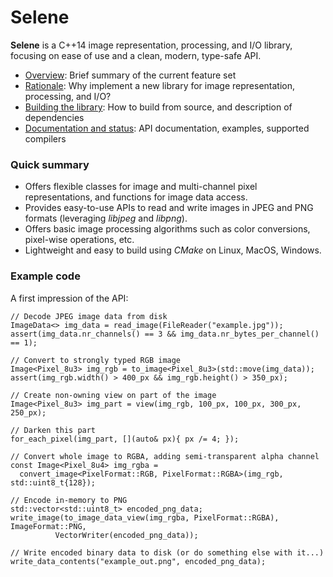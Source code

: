 # Selene

**Selene** is a C++14 image representation, processing, and I/O library, focusing on ease of use and a clean, modern,
type-safe API.

  * [Overview](docs/overview.md): Brief summary of the current feature set
  * [Rationale](docs/rationale.md): Why implement a new library for image representation, processing, and I/O?
  * [Building the library](docs/building.md): How to build from source, and description of dependencies
  * [Documentation and status](docs/documentation.md): API documentation, examples, supported compilers

### Quick summary

  * Offers flexible classes for image and multi-channel pixel representations, and functions for image data access.
  * Provides easy-to-use APIs to read and write images in JPEG and PNG formats (leveraging *libjpeg* and *libpng*).
  * Offers basic image processing algorithms such as color conversions, pixel-wise operations, etc.
  * Lightweight and easy to build using *CMake* on Linux, MacOS, Windows.

### Example code

A first impression of the API:

```
// Decode JPEG image data from disk
ImageData<> img_data = read_image(FileReader("example.jpg"));
assert(img_data.nr_channels() == 3 && img_data.nr_bytes_per_channel() == 1);

// Convert to strongly typed RGB image
Image<Pixel_8u3> img_rgb = to_image<Pixel_8u3>(std::move(img_data));
assert(img_rgb.width() > 400_px && img_rgb.height() > 350_px);

// Create non-owning view on part of the image
Image<Pixel_8u3> img_part = view(img_rgb, 100_px, 100_px, 300_px, 250_px);

// Darken this part
for_each_pixel(img_part, [](auto& px){ px /= 4; });

// Convert whole image to RGBA, adding semi-transparent alpha channel
const Image<Pixel_8u4> img_rgba =
  convert_image<PixelFormat::RGB, PixelFormat::RGBA>(img_rgb, std::uint8_t{128});

// Encode in-memory to PNG
std::vector<std::uint8_t> encoded_png_data;
write_image(to_image_data_view(img_rgba, PixelFormat::RGBA), ImageFormat::PNG,
          VectorWriter(encoded_png_data));

// Write encoded binary data to disk (or do something else with it...)
write_data_contents("example_out.png", encoded_png_data);
```